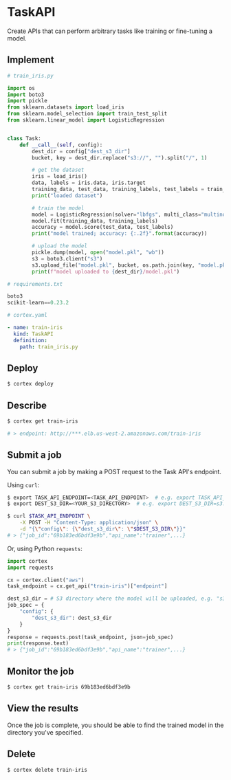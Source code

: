 # TaskAPI

Create APIs that can perform arbitrary tasks like training or fine-tuning a model.

## Implement

```python
# train_iris.py

import os
import boto3
import pickle
from sklearn.datasets import load_iris
from sklearn.model_selection import train_test_split
from sklearn.linear_model import LogisticRegression


class Task:
    def __call__(self, config):
        dest_dir = config["dest_s3_dir"]
        bucket, key = dest_dir.replace("s3://", "").split("/", 1)

        # get the dataset
        iris = load_iris()
        data, labels = iris.data, iris.target
        training_data, test_data, training_labels, test_labels = train_test_split(data, labels)
        print("loaded dataset")

        # train the model
        model = LogisticRegression(solver="lbfgs", multi_class="multinomial", max_iter=1000)
        model.fit(training_data, training_labels)
        accuracy = model.score(test_data, test_labels)
        print("model trained; accuracy: {:.2f}".format(accuracy))

        # upload the model
        pickle.dump(model, open("model.pkl", "wb"))
        s3 = boto3.client("s3")
        s3.upload_file("model.pkl", bucket, os.path.join(key, "model.pkl"))
        print(f"model uploaded to {dest_dir}/model.pkl")
```

```python
# requirements.txt

boto3
scikit-learn==0.23.2
```

```yaml
# cortex.yaml

- name: train-iris
  kind: TaskAPI
  definition:
    path: train_iris.py
```

## Deploy

```bash
$ cortex deploy
```

## Describe

```bash
$ cortex get train-iris

# > endpoint: http://***.elb.us-west-2.amazonaws.com/train-iris
```

## Submit a job

You can submit a job by making a POST request to the Task API's endpoint.

Using `curl`:

```bash
$ export TASK_API_ENDPOINT=<TASK_API_ENDPOINT>  # e.g. export TASK_API_ENDPOINT=https://***.elb.us-west-2.amazonaws.com/train-iris
$ export DEST_S3_DIR=<YOUR_S3_DIRECTORY>  # e.g. export DEST_S3_DIR=s3://my-bucket/dir

$ curl $TASK_API_ENDPOINT \
    -X POST -H "Content-Type: application/json" \
    -d "{\"config\": {\"dest_s3_dir\": \"$DEST_S3_DIR\"}}"
# > {"job_id":"69b183ed6bdf3e9b","api_name":"trainer",...}
```

Or, using Python `requests`:

```python
import cortex
import requests

cx = cortex.client("aws")
task_endpoint = cx.get_api("train-iris")["endpoint"]

dest_s3_dir = # S3 directory where the model will be uploaded, e.g. "s3://my-bucket/dir"
job_spec = {
    "config": {
        "dest_s3_dir": dest_s3_dir
    }
}
response = requests.post(task_endpoint, json=job_spec)
print(response.text)
# > {"job_id":"69b183ed6bdf3e9b","api_name":"trainer",...}
```

## Monitor the job

```bash
$ cortex get train-iris 69b183ed6bdf3e9b
```

## View the results

Once the job is complete, you should be able to find the trained model in the directory you've specified.

## Delete

```bash
$ cortex delete train-iris
```

